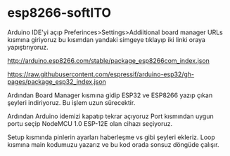 # esp8266-softITO
Arduino IDE'yi açıp Preferinces>Settings>Addiitional board manager URLs kısmına giriyoruz
bu kısımdan yandaki simgeye tıklayıp iki linki oraya yapıştırıyoruz. 

http://arduino.esp8266.com/stable/package_esp8266com_index.json

https://raw.githubusercontent.com/espressif/arduino-esp32/gh-pages/package_esp32_index.json

Ardından Board Manager kısmına gidip ESP32 ve ESP8266 yazıp çıkan şeyleri indiriyoruz. 
Bu işlem uzun sürecektir. 

Ardından Arduino idemizi kapatıp tekrar açıyoruz Port kısmından uygun portu seçip
NodeMCU 1.0 ESP-12E olan cihazı seçiyoruz. 


Setup kısmında pinlerin ayarları haberleşme vs gibi şeyleri ekleriz.
Loop kısmına main kodumuzu yazarız ve bu kod orada sonsuz döngüde çalışır. 
